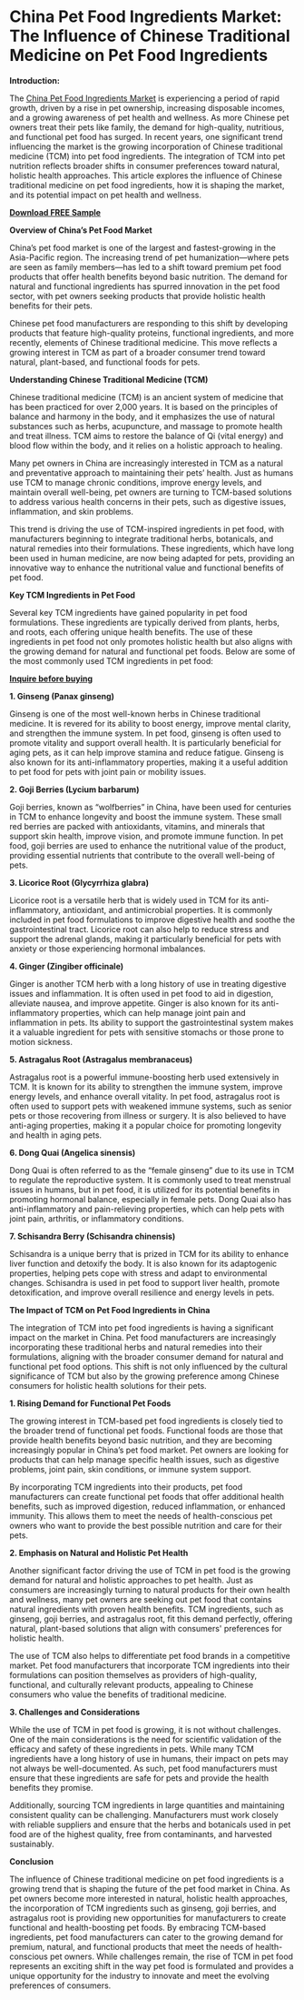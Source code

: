 # China Pet Food Ingredients Market: The Influence of Chinese Traditional Medicine on Pet Food Ingredients

**Introduction:**

The [China Pet Food Ingredients Market](https://www.nextmsc.com/report/china-pet-food-ingredients-market) is experiencing a period of rapid growth, driven by a rise in pet ownership, increasing disposable incomes, and a growing awareness of pet health and wellness. As more Chinese pet owners treat their pets like family, the demand for high-quality, nutritious, and functional pet food has surged. In recent years, one significant trend influencing the market is the growing incorporation of Chinese traditional medicine (TCM) into pet food ingredients. The integration of TCM into pet nutrition reflects broader shifts in consumer preferences toward natural, holistic health approaches. This article explores the influence of Chinese traditional medicine on pet food ingredients, how it is shaping the market, and its potential impact on pet health and wellness.

[**Download FREE Sample**](https://www.nextmsc.com/china-pet-food-ingredients-market/request-sample)

**Overview of China’s Pet Food Market**

China’s pet food market is one of the largest and fastest-growing in the Asia-Pacific region. The increasing trend of pet humanization—where pets are seen as family members—has led to a shift toward premium pet food products that offer health benefits beyond basic nutrition. The demand for natural and functional ingredients has spurred innovation in the pet food sector, with pet owners seeking products that provide holistic health benefits for their pets.

Chinese pet food manufacturers are responding to this shift by developing products that feature high-quality proteins, functional ingredients, and more recently, elements of Chinese traditional medicine. This move reflects a growing interest in TCM as part of a broader consumer trend toward natural, plant-based, and functional foods for pets.

**Understanding Chinese Traditional Medicine (TCM)**

Chinese traditional medicine (TCM) is an ancient system of medicine that has been practiced for over 2,000 years. It is based on the principles of balance and harmony in the body, and it emphasizes the use of natural substances such as herbs, acupuncture, and massage to promote health and treat illness. TCM aims to restore the balance of Qi (vital energy) and blood flow within the body, and it relies on a holistic approach to healing.

Many pet owners in China are increasingly interested in TCM as a natural and preventative approach to maintaining their pets’ health. Just as humans use TCM to manage chronic conditions, improve energy levels, and maintain overall well-being, pet owners are turning to TCM-based solutions to address various health concerns in their pets, such as digestive issues, inflammation, and skin problems.

This trend is driving the use of TCM-inspired ingredients in pet food, with manufacturers beginning to integrate traditional herbs, botanicals, and natural remedies into their formulations. These ingredients, which have long been used in human medicine, are now being adapted for pets, providing an innovative way to enhance the nutritional value and functional benefits of pet food.

**Key TCM Ingredients in Pet Food**

Several key TCM ingredients have gained popularity in pet food formulations. These ingredients are typically derived from plants, herbs, and roots, each offering unique health benefits. The use of these ingredients in pet food not only promotes holistic health but also aligns with the growing demand for natural and functional pet foods. Below are some of the most commonly used TCM ingredients in pet food:

[**Inquire before buying**](https://www.nextmsc.com/china-pet-food-ingredients-market/inquire-before-buying)

**1. Ginseng (Panax ginseng)**

Ginseng is one of the most well-known herbs in Chinese traditional medicine. It is revered for its ability to boost energy, improve mental clarity, and strengthen the immune system. In pet food, ginseng is often used to promote vitality and support overall health. It is particularly beneficial for aging pets, as it can help improve stamina and reduce fatigue. Ginseng is also known for its anti-inflammatory properties, making it a useful addition to pet food for pets with joint pain or mobility issues.

**2. Goji Berries (Lycium barbarum)**

Goji berries, known as “wolfberries” in China, have been used for centuries in TCM to enhance longevity and boost the immune system. These small red berries are packed with antioxidants, vitamins, and minerals that support skin health, improve vision, and promote immune function. In pet food, goji berries are used to enhance the nutritional value of the product, providing essential nutrients that contribute to the overall well-being of pets.

**3. Licorice Root (Glycyrrhiza glabra)**

Licorice root is a versatile herb that is widely used in TCM for its anti-inflammatory, antioxidant, and antimicrobial properties. It is commonly included in pet food formulations to improve digestive health and soothe the gastrointestinal tract. Licorice root can also help to reduce stress and support the adrenal glands, making it particularly beneficial for pets with anxiety or those experiencing hormonal imbalances.

**4. Ginger (Zingiber officinale)**

Ginger is another TCM herb with a long history of use in treating digestive issues and inflammation. It is often used in pet food to aid in digestion, alleviate nausea, and improve appetite. Ginger is also known for its anti-inflammatory properties, which can help manage joint pain and inflammation in pets. Its ability to support the gastrointestinal system makes it a valuable ingredient for pets with sensitive stomachs or those prone to motion sickness.

**5. Astragalus Root (Astragalus membranaceus)**

Astragalus root is a powerful immune-boosting herb used extensively in TCM. It is known for its ability to strengthen the immune system, improve energy levels, and enhance overall vitality. In pet food, astragalus root is often used to support pets with weakened immune systems, such as senior pets or those recovering from illness or surgery. It is also believed to have anti-aging properties, making it a popular choice for promoting longevity and health in aging pets.

**6. Dong Quai (Angelica sinensis)**

Dong Quai is often referred to as the “female ginseng” due to its use in TCM to regulate the reproductive system. It is commonly used to treat menstrual issues in humans, but in pet food, it is utilized for its potential benefits in promoting hormonal balance, especially in female pets. Dong Quai also has anti-inflammatory and pain-relieving properties, which can help pets with joint pain, arthritis, or inflammatory conditions.

**7. Schisandra Berry (Schisandra chinensis)**

Schisandra is a unique berry that is prized in TCM for its ability to enhance liver function and detoxify the body. It is also known for its adaptogenic properties, helping pets cope with stress and adapt to environmental changes. Schisandra is used in pet food to support liver health, promote detoxification, and improve overall resilience and energy levels in pets.

**The Impact of TCM on Pet Food Ingredients in China**

The integration of TCM into pet food ingredients is having a significant impact on the market in China. Pet food manufacturers are increasingly incorporating these traditional herbs and natural remedies into their formulations, aligning with the broader consumer demand for natural and functional pet food options. This shift is not only influenced by the cultural significance of TCM but also by the growing preference among Chinese consumers for holistic health solutions for their pets.

**1. Rising Demand for Functional Pet Foods**

The growing interest in TCM-based pet food ingredients is closely tied to the broader trend of functional pet foods. Functional foods are those that provide health benefits beyond basic nutrition, and they are becoming increasingly popular in China’s pet food market. Pet owners are looking for products that can help manage specific health issues, such as digestive problems, joint pain, skin conditions, or immune system support.

By incorporating TCM ingredients into their products, pet food manufacturers can create functional pet foods that offer additional health benefits, such as improved digestion, reduced inflammation, or enhanced immunity. This allows them to meet the needs of health-conscious pet owners who want to provide the best possible nutrition and care for their pets.

**2. Emphasis on Natural and Holistic Pet Health**

Another significant factor driving the use of TCM in pet food is the growing demand for natural and holistic approaches to pet health. Just as consumers are increasingly turning to natural products for their own health and wellness, many pet owners are seeking out pet food that contains natural ingredients with proven health benefits. TCM ingredients, such as ginseng, goji berries, and astragalus root, fit this demand perfectly, offering natural, plant-based solutions that align with consumers' preferences for holistic health.

The use of TCM also helps to differentiate pet food brands in a competitive market. Pet food manufacturers that incorporate TCM ingredients into their formulations can position themselves as providers of high-quality, functional, and culturally relevant products, appealing to Chinese consumers who value the benefits of traditional medicine.

**3. Challenges and Considerations**

While the use of TCM in pet food is growing, it is not without challenges. One of the main considerations is the need for scientific validation of the efficacy and safety of these ingredients in pets. While many TCM ingredients have a long history of use in humans, their impact on pets may not always be well-documented. As such, pet food manufacturers must ensure that these ingredients are safe for pets and provide the health benefits they promise.

Additionally, sourcing TCM ingredients in large quantities and maintaining consistent quality can be challenging. Manufacturers must work closely with reliable suppliers and ensure that the herbs and botanicals used in pet food are of the highest quality, free from contaminants, and harvested sustainably.

**Conclusion**

The influence of Chinese traditional medicine on pet food ingredients is a growing trend that is shaping the future of the pet food market in China. As pet owners become more interested in natural, holistic health approaches, the incorporation of TCM ingredients such as ginseng, goji berries, and astragalus root is providing new opportunities for manufacturers to create functional and health-boosting pet foods.
By embracing TCM-based ingredients, pet food manufacturers can cater to the growing demand for premium, natural, and functional products that meet the needs of health-conscious pet owners. While challenges remain, the rise of TCM in pet food represents an exciting shift in the way pet food is formulated and provides a unique opportunity for the industry to innovate and meet the evolving preferences of consumers.
